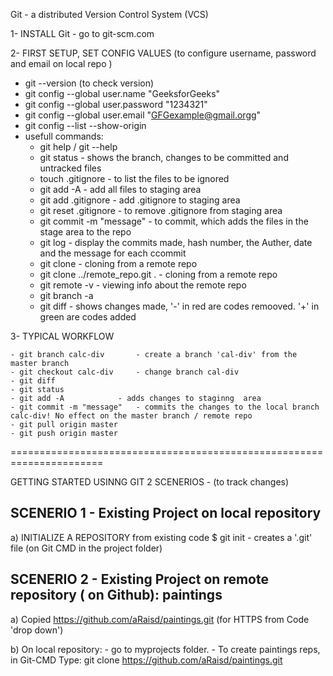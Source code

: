 Git - a distributed Version Control System  (VCS)

1- INSTALL Git - go to  git-scm.com

2- FIRST SETUP, SET CONFIG VALUES (to configure username, password and email on local repo ) 
  - git --version (to check version)
  - git config --global user.name "GeeksforGeeks"
  - git config --global user.password "1234321"
  - git config --global user.email "GFGexample@gmail.orgg"
  - git config --list --show-origin
  - usefull commands:
    - git help <verb>  /  git <verb> --help
    - git status              - shows the branch, changes to be committed and untracked files
    - touch .gitignore        - to list the files to be ignored
    - git add -A              - add all files to staging area
    - git add .gitignore      - add .gitignore to staging area
    - git reset .gitignore    - to remove .gitignore from staging area
    - git commit -m "message" - to commit, which adds the files in the stage area to the repo    
    - git log                 - display the commits made, hash number, the Auther, date and the message for each ccommit
    - git clone <url> <where to clone>  - cloning from a remote repo <url>
    - git clone ../remote_repo.git .    - cloning from a remote repo
    - git remote -v											- viewing info about the remote repo
    - git branch -a
    - git diff								- shows changes made, '-' in red are codes remooved. '+' in green are codes added

3- TYPICAL WORKFLOW
	
	- git branch calc-div 		- create a branch 'cal-div' from the master branch
	- git checkout calc-div	 	- change branch cal-div
	- git diff
	- git status
	- git add -A 			- adds changes to staginng  area
	- git commit -m "message"	- commits the changes to the local branch calc-div! No effect on the master branch / remote repo 
	- git pull origin master
	- git push origin master
	

	
		 											
	
  

======================================================================
  
  
GETTING STARTED USINNG GIT  2 SCENERIOS - (to track changes)  

SCENERIO 1 - Existing Project on local repository
----------------------
  a) INITIALIZE A REPOSITORY from existing code
    $ git init  - creates a '.git' file (on Git CMD  in the project folder)


SCENERIO 2 - Existing Project on remote repository ( on Github):  paintings
---------------------------------------------------------------------
  a) Copied https://github.com/aRaisd/paintings.git (for HTTPS from Code 'drop down')
  
  b) On local repository:
    - go to myprojects folder.
    - To create paintings reps, in Git-CMD Type: git clone https://github.com/aRaisd/paintings.git
